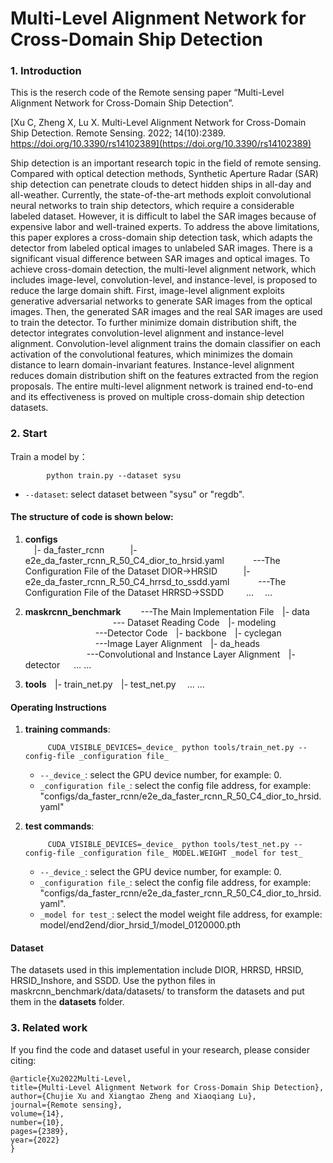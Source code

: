 # Multi-Level Alignment Network for Cross-Domain Ship Detection

### 1. Introduction

This is the reserch code of the Remote sensing paper “Multi-Level Alignment Network for Cross-Domain Ship Detection”.

[Xu C, Zheng X, Lu X. Multi-Level Alignment Network for Cross-Domain Ship Detection. Remote Sensing. 2022; 14(10):2389. https://doi.org/10.3390/rs14102389](https://doi.org/10.3390/rs14102389)

Ship detection is an important research topic in the field of remote sensing. Compared with optical detection methods, Synthetic Aperture Radar (SAR) ship detection can penetrate clouds to detect hidden ships in all-day and all-weather. Currently, the state-of-the-art methods exploit convolutional neural networks to train ship detectors, which require a considerable labeled dataset. However, it is difficult to label the SAR images because of expensive labor and well-trained experts. To address the above limitations, this paper explores a cross-domain ship detection task, which adapts the detector from labeled optical images to unlabeled SAR images. There is a significant visual difference between SAR images and optical images. To achieve cross-domain detection, the multi-level alignment network, which includes image-level, convolution-level, and instance-level, is proposed to reduce the large domain shift. First, image-level alignment exploits generative adversarial networks to generate SAR images from the optical images. Then, the generated SAR images and the real SAR images are used to train the detector. To further minimize domain distribution shift, the detector integrates convolution-level alignment and instance-level alignment. Convolution-level alignment trains the domain classifier on each activation of the convolutional features, which minimizes the domain distance to learn domain-invariant features. Instance-level alignment reduces domain distribution shift on the features extracted from the region proposals. The entire multi-level alignment network is trained end-to-end and its effectiveness is proved on multiple cross-domain ship detection datasets.

### 2. Start
  Train a model by：
  
            python train.py --dataset sysu


  - `--dataset`: select dataset between "sysu" or "regdb".

#### The structure of code is shown below:
1. **configs**  
&emsp;|- da_faster_rcnn
&emsp;&emsp;&ensp;&thinsp;|- e2e_da_faster_rcnn_R_50_C4_dior_to_hrsid.yaml		&emsp;&emsp;&emsp;---The Configuration File of the Dataset DIOR->HRSID
&emsp;&emsp;&ensp;&thinsp;|- e2e_da_faster_rcnn_R_50_C4_hrrsd_to_ssdd.yaml		&emsp;&emsp;&emsp;---The Configuration File of the Dataset HRRSD->SSDD
&emsp;&emsp; …
&emsp;…

2. **maskrcnn_benchmark**		 	&emsp;&emsp;---The Main Implementation File
&ensp;&thinsp;|- data			&emsp;&emsp;&emsp;&emsp;&emsp;&emsp;&emsp;&emsp;&emsp;&emsp;--- Dataset Reading Code
&ensp;&thinsp;|- modeling		&emsp;&emsp;&emsp;&emsp;&emsp;&emsp;&emsp;&emsp;---Detector Code
&ensp;&thinsp;|- backbone
&ensp;&thinsp;|- cyclegan 		&emsp;&emsp;&emsp;&emsp;&emsp;&emsp;&emsp;&emsp;---Image Layer Alignment
&ensp;&thinsp;|- da_heads 		&emsp;&emsp;&emsp;&emsp;&emsp;&emsp;&emsp;---Convolutional and Instance Layer Alignment
&ensp;&thinsp;|- detector 
&emsp; …
…

3. **tools**
&ensp;&thinsp;|- train_net.py
&ensp;&thinsp;|- test_net.py
&emsp;…
…

#### Operating Instructions
1. **training commands**: 
             
            CUDA_VISIBLE_DEVICES=_device_ python tools/train_net.py --config-file _configuration file_
            
   - `--_device_`: select the GPU device number, for example: 0.
   - `_configuration file_`: select the config file address,  for example: "configs/da_faster_rcnn/e2e_da_faster_rcnn_R_50_C4_dior_to_hrsid.yaml"

2. **test commands**: 
             
            CUDA_VISIBLE_DEVICES=_device_ python tools/test_net.py --config-file _configuration file_ MODEL.WEIGHT _model for test_

            
   - `--_device_`: select the GPU device number, for example: 0.
   - `_configuration file_`: select the config file address,  for example: "configs/da_faster_rcnn/e2e_da_faster_rcnn_R_50_C4_dior_to_hrsid.yaml".  
   - `_model for test_`: select the model weight file address,  for example: model/end2end/dior_hrsid_1/model_0120000.pth
            

#### Dataset

The datasets used in this implementation include DIOR, HRRSD, HRSID, HRSID_Inshore, and SSDD. 
   Use the python files in maskrcnn_benchmark/data/datasets/ to transform the datasets and put them in the **datasets** folder.
    
### 3. Related work 

If you find the code and dataset useful in your research, please consider citing:
 
    @article{Xu2022Multi-Level,
    title={Multi-Level Alignment Network for Cross-Domain Ship Detection},
    author={Chujie Xu and Xiangtao Zheng and Xiaoqiang Lu},
    journal={Remote sensing},
    volume={14},
    number={10},
    pages={2389},
    year={2022}
    }



